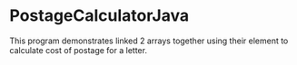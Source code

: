 # PostageCalculatorJava
This program demonstrates linked 2 arrays together using their element to calculate cost of postage for a letter.
